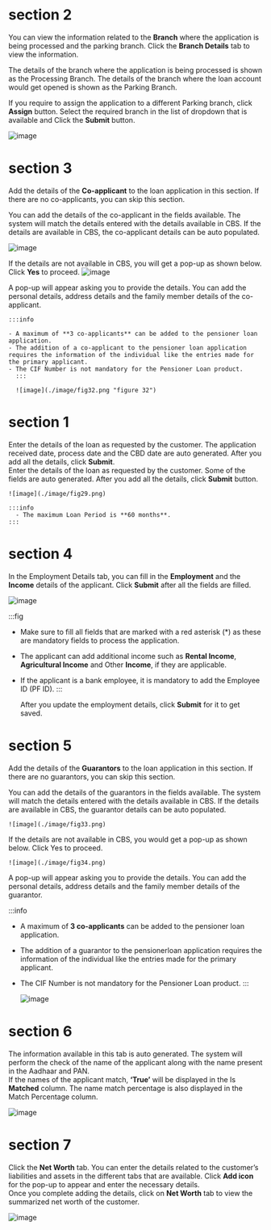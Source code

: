 # section 2

You can view the information related to the **Branch** where the application is being processed and the parking branch. Click the **Branch Details** tab to view the information.

The details of the branch where the application is being processed is shown as the Processing Branch. The details of the branch where the loan account would get opened is shown as the Parking Branch.

If you require to assign the application to a different Parking branch, click **Assign** button. Select the required branch in the list of dropdown that is available and Click the **Submit** button.

![image](./image/fig37.png)


# section 3

Add the details of the **Co-applicant** to the loan application in this section. If there are no co-applicants, you can skip this section.

You can add the details of the co-applicant in the fields available. The system will match the details entered with the details available in CBS. If the details are available in CBS, the co-applicant details can be auto populated.

![image](./image/fig30.png)

If the details are not available in CBS, you will get a pop-up as shown below. Click **Yes** to proceed.
![image](./image/fig31.png)

A pop-up will appear asking you to provide the details. You can add the personal details, address details and the family member details of the co-applicant.

    :::info

    - A maximum of **3 co-applicants** can be added to the pensioner loan application.
    - The addition of a co-applicant to the pensioner loan application requires the information of the individual like the entries made for the primary applicant.
    - The CIF Number is not mandatory for the Pensioner Loan product.
      :::

      ![image](./image/fig32.png "figure 32")


# section 1

Enter the details of the loan as requested by the customer. The application received date, process date and the CBD date are auto generated. After you add all the details, click **Submit**.  
Enter the details of the loan as requested by the customer. Some of the fields are auto generated. After you add all the details, click **Submit** button.

    ![image](./image/fig29.png)

    :::info
      - The maximum Loan Period is **60 months**.
    :::


# section 4

In the Employment Details tab, you can fill in the **Employment** and the **Income** details of the applicant. Click **Submit** after all the fields are filled.

![image](./image/fig28.png)

:::fig

- Make sure to fill all fields that are marked with a red asterisk (\*) as these are mandatory fields to process the application.
- The applicant can add additional income such as **Rental Income**, **Agricultural Income** and Other **Income**, if they are applicable.
- If the applicant is a bank employee, it is mandatory to add the Employee ID (PF ID).
  :::

  After you update the employment details, click **Submit** for it to get saved.


# section 5

Add the details of the **Guarantors** to the loan application in this section. If there are no guarantors, you can skip this section.

You can add the details of the guarantors in the fields available. The system will match the details entered with the details available in CBS. If the details are available in CBS, the guarantor details can be auto populated.

    ![image](./image/fig33.png)

If the details are not available in CBS, you would get a pop-up as shown below. Click Yes to proceed.

    ![image](./image/fig34.png)

A pop-up will appear asking you to provide the details. You can add the personal details, address details and the family member details of the guarantor.

:::info

- A maximum of **3 co-applicants** can be added to the pensioner loan application.
- The addition of a guarantor to the pensionerloan application requires the information of the individual like the entries made for the primary applicant.
- The CIF Number is not mandatory for the Pensioner Loan product.
  :::

  ![image](./image/fig35.png)


# section 6

The information available in this tab is auto generated. The system will perform the check of the name of the applicant along with the name present in the Aadhaar and PAN.  
If the names of the applicant match, **‘True’** will be displayed in the Is **Matched** column. The name match percentage is also displayed in the Match Percentage column.

![image](./image/fig36.png)


# section 7

Click the **Net Worth** tab. You can enter the details related to the customer’s liabilities and assets in the different tabs that are available. Click **Add icon** for the pop-up to appear and enter the necessary details.  
Once you complete adding the details, click on **Net Worth** tab to view the summarized net worth of the customer.

![image](./image/fig38.png)
